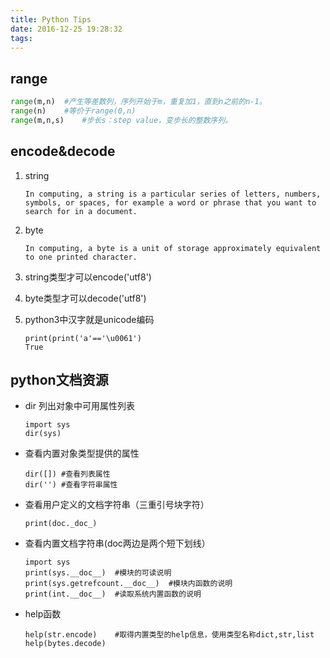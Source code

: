 ```yaml
---
title: Python Tips
date: 2016-12-25 19:28:32
tags:
---
```


##	range
```python	
range(m,n)	#产生等差数列，序列开始于m，重复加1，直到n之前的n-1。
range(n)	#等价于range(0,n)
range(m,n,s)	#步长s：step value，变步长的整数序列。
```





## encode&decode
1.	string

		In computing, a string is a particular series of letters, numbers, symbols, or spaces, for example a word or phrase that you want to search for in a document.

2.	byte

		In computing, a byte is a unit of storage approximately equivalent to one printed character.
3.	string类型才可以encode('utf8')
4.	byte类型才可以decode('utf8')
5.	python3中汉字就是unicode编码

		print(print('a'=='\u0061')
		True

## python文档资源

*	dir	列出对象中可用属性列表

		import sys
		dir(sys)

*	查看内置对象类型提供的属性

		dir([])	#查看列表属性
		dir('')	#查看字符串属性


*	查看用户定义的文档字符串（三重引号块字符）

		print(doc._doc_)

*	查看内置文档字符串(doc两边是两个短下划线）

		import sys
		print(sys.__doc__)	#模块的可读说明
		print(sys.getrefcount.__doc__)	#模块内函数的说明
		print(int.__doc__)	#读取系统内置函数的说明

*	help函数

		help(str.encode)	#取得内置类型的help信息，使用类型名称dict,str,list
		help(bytes.decode)

